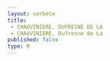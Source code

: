 ```yaml
---
layout: verbete
title:
 - CHAUVINIERE, DUFRESNE DE LA
 - CHAUVINIERE, Dufresne de La
published: false
type: R
---
```


